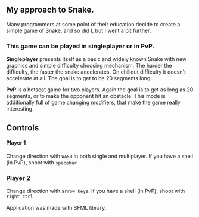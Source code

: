 ## My approach to Snake.
Many programmers at some point of their education decide to create a simple game of Snake, and so did I, but I went a bit further.

### This game can be played in singleplayer or in PvP.

**Singleplayer** presents itself as a basic and widely known Snake with new graphics and simple difficulty choosing mechanism. The harder the difficulty, the faster the snake accelerates. On chillout difficulty it doesn't accelerate at all. The goal is to get to be 20 segments long.

**PvP** is a hotseat game for two players. Again the goal is to get as long as 20 segments, or to make the opponent hit an obstacle. This mode is additionally full of game changing modifiers, that make the game really interesting.

## Controls

#### Player 1
Change direction with `WASD` in both single and multiplayer.
If you have a shell (in PvP), shoot with `spacebar`

### Player 2
Change direction with `arrow keys`.
If you have a shell (in PvP), shoot with `right ctrl`

Application was made with SFML library.